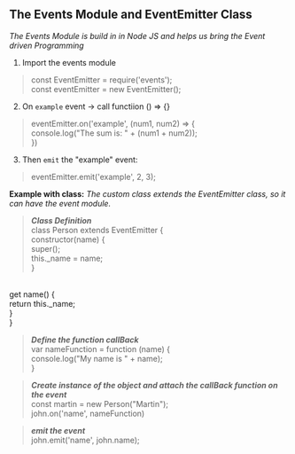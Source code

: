## The Events Module and EventEmitter Class

*The Events Module is build in in Node JS and helps us bring the Event driven Programming*

1. Import the events module
> const EventEmitter = require('events'); <br />
const eventEmitter = new EventEmitter(); <br />

2. On `example` event -> call functiion () => {}

> eventEmitter.on('example', (num1, num2) => { <br />
console.log("The sum is: " + (num1 + num2)); <br />
})

3. Then `emit` the "example" event: 
> eventEmitter.emit('example', 2, 3);

**Example with class:**
*The custom class extends the EventEmitter class, so it can have the event module.*

> **_Class Definition_** <br /> class Person extends EventEmitter { <br />
constructor(name) { <br />
        super(); <br />
        this._name = name;<br />
    }<br />
<br />
    get name() {<br />
        return this._name;<br />
    }<br />
}<br />

> **_Define the function callBack_** <br /> var nameFunction = function (name) {<br /> 
console.log("My name is " + name); <br /> 
}<br /> 

> **_Create instance of the object and attach the callBack function on the event_** <br /> const martin = new Person("Martin");<br />
john.on('name', nameFunction)<br />

> **_emit the event_** <br />john.emit('name', john.name);<br /> 
